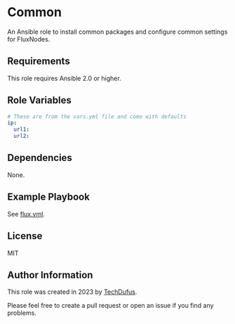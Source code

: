 Common
=========

An Ansible role to install common packages and configure common settings for FluxNodes.


Requirements
------------

This role requires Ansible 2.0 or higher.

Role Variables
--------------

```yaml
# These are from the vars.yml file and come with defaults
ip:
  url1:
  url2:
```

Dependencies
------------

None.

Example Playbook
----------------

See [flux.yml](../../flux.yml).

License
-------

MIT

Author Information
------------------

This role was created in 2023 by [TechDufus](https://github.com/techdufus).

Please feel free to create a pull request or open an issue if you find any problems.
